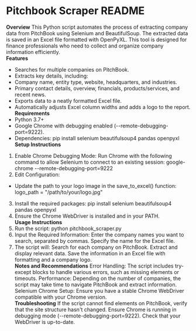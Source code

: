 # Pitchbook Scraper README
**Overview**
This Python script automates the process of extracting company data from PitchBook using Selenium and BeautifulSoup. The extracted data is saved in an Excel file formatted with OpenPyXL. This tool is designed for finance professionals who need to collect and organize company information efficiently.    
**Features**
- Searches for multiple companies on PitchBook.
- Extracts key details, including:
- Company name, entity type, website, headquarters, and industries.
- Primary contact details, overview, financials, products/services, and recent news.
- Exports data to a neatly formatted Excel file.
- Automatically adjusts Excel column widths and adds a logo to the report.  
**Requirements**
- Python 3.7+
- Google Chrome with debugging enabled (--remote-debugging-port=9222).
- Dependencies:
pip install selenium beautifulsoup4 pandas openpyxl  
**Setup Instructions**
1. Enable Chrome Debugging Mode: Run Chrome with the following command to allow Selenium to connect to an existing session:
google-chrome --remote-debugging-port=9222
2. Edit Configuration:
- Update the path to your logo image in the save_to_excel() function:
logo_path = "/path/to/your/logo.jpg"
3. Install the required packages:
pip install selenium beautifulsoup4 pandas openpyxl
4. Ensure the Chrome WebDriver is installed and in your PATH.  
**Usage Instructions**
1. Run the script:
python pitchbook_scraper.py
2. Input the Required Information:
Enter the company names you want to search, separated by commas.
Specify the name for the Excel file.
3. The script will:
Search for each company on PitchBook.
Extract and display relevant data.
Save the information in an Excel file with formatting and a company logo.  
**Notes and Recommendations**
Error Handling: The script includes try-except blocks to handle various errors, such as missing elements or timeouts.
Performance: Depending on the number of companies, the script may take time to navigate PitchBook and extract information.
Selenium Chrome Setup: Ensure you have a stable Chrome WebDriver compatible with your Chrome version.  
**Troubleshooting**
If the script cannot find elements on PitchBook, verify that the site structure hasn't changed.
Ensure Chrome is running in debugging mode (--remote-debugging-port=9222).
Check that your WebDriver is up-to-date.  

